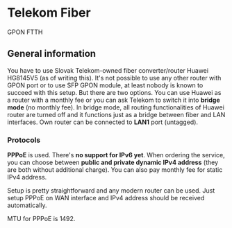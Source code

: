 # Telekom Fiber

GPON FTTH

## General information
You have to use Slovak Telekom-owned fiber converter/router Huawei HG8145V5 (as of writing this). It's not possible to use any other router with GPON port or to use SFP GPON module, at least nobody is known to succeed with this setup. But there are two options. You can use Huawei as a router with a monthly fee or you can ask Telekom to switch it into **bridge mode** (no monthly fee). In bridge mode, all routing functionalities of Huawei router are turned off and it functions just as a bridge between fiber and LAN interfaces. Own router can be connected to **LAN1** port (untagged).

### Protocols
**PPPoE** is used. There's **no support for IPv6 yet**. When ordering the service, you can choose between **public and private dynamic IPv4 address** (they are both without additional charge). You can also pay monthly fee for static IPv4 address.

Setup is pretty straightforward and any modern router can be used. Just setup PPPoE on WAN interface and IPv4 address should be received automatically.

MTU for PPPoE is 1492.
